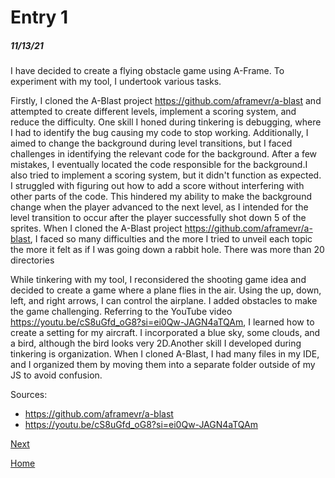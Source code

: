 # Entry 1
##### 11/13/21

I have decided to create a flying obstacle game using A-Frame. To experiment with my tool, I undertook various tasks.

Firstly, I cloned the A-Blast project https://github.com/aframevr/a-blast and attempted to create different levels, implement a scoring system, and reduce the difficulty. One skill I honed during tinkering is debugging, where I had to identify the bug causing my code to stop working. Additionally, I aimed to change the background during level transitions, but I faced challenges in identifying the relevant code for the background. After a few mistakes, I eventually located the code responsible for the background.I also tried to implement a scoring system, but it didn't function as expected. I struggled with figuring out how to add a score without interfering with other parts of the code. This hindered my ability to make the background change when the player advanced to the next level, as I intended for the level transition to occur after the player successfully shot down 5 of the sprites. When  I cloned the A-Blast project https://github.com/aframevr/a-blast, I faced so many difficulties and the more I tried to unveil each topic the more it felt as if I was going down a rabbit hole. There was more than 20 directories


While tinkering with my tool, I reconsidered the shooting game idea and decided to create a game where a plane flies in the air. Using the up, down, left, and right arrows, I can control the airplane. I added obstacles to make the game challenging. Referring to the YouTube video https://youtu.be/cS8uGfd_oG8?si=ei0Qw-JAGN4aTQAm, I learned how to create a setting for my aircraft. I incorporated a blue sky, some clouds, and a bird, although the bird looks very 2D.Another skill I developed during tinkering is organization. When I cloned A-Blast, I had many files in my IDE, and I organized them by moving them into a separate folder outside of my JS to avoid confusion.  


Sources:
* https://github.com/aframevr/a-blast
* https://youtu.be/cS8uGfd_oG8?si=ei0Qw-JAGN4aTQAm


[Next](entry02.md)

[Home](../README.md)

